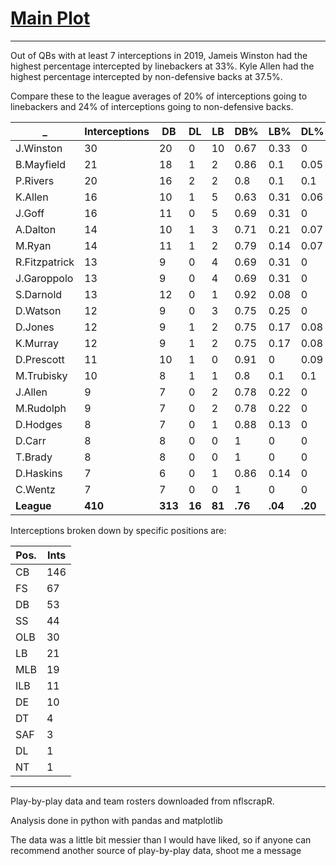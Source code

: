 # [Main Plot](https://imgur.com/KUV1oMD.jpg)

---

Out of QBs with at least 7 interceptions in 2019, Jameis Winston had the highest percentage intercepted by linebackers at 33%. Kyle Allen had the highest percentage intercepted by non-defensive backs at 37.5%. 

Compare these to the league averages of 20% of interceptions going to linebackers and 24% of interceptions going to non-defensive backs.

_ |	Interceptions |	DB |	DL |	LB |	DB% |	LB% |	DL% |
---|---|----|----|----|----|----|----
J.Winston |	30 |	20 |	0 |	10 |	0.67 |	0.33 |	0 |
B.Mayfield |	21 |	18 |	1 |	2 |	0.86 |	0.1 |	0.05 |
P.Rivers |	20 |	16 |	2 |	2 |	0.8 |	0.1 |	0.1 |
K.Allen |	16 |	10 |	1 |	5 |	0.63 |	0.31 |	0.06 |
J.Goff |	16 |	11 |	0 |	5 |	0.69 |	0.31 |	0 |
A.Dalton |	14 |	10 |	1 |	3 |	0.71 |	0.21 |	0.07 |
M.Ryan |	14 |	11 |	1 |	2 |	0.79 |	0.14 |	0.07 |
R.Fitzpatrick |	13 |	9 |	0 |	4 |	0.69 |	0.31 |	0 |
J.Garoppolo |	13 |	9 |	0 |	4 |	0.69 |	0.31 |	0 |
S.Darnold |	13 |	12 |	0 |	1 |	0.92 |	0.08 |	0 |
D.Watson |	12 |	9 |	0 |	3 |	0.75 |	0.25 |	0 |
D.Jones |	12 |	9 |	1 |	2 |	0.75 |	0.17 |	0.08 |
K.Murray |	12 |	9 |	1 |	2 |	0.75 |	0.17 |	0.08 |
D.Prescott |	11 |	10 |	1 |	0 |	0.91 |	0 |	0.09 |
M.Trubisky |	10 |	8 |	1 |	1 |	0.8 |	0.1 |	0.1 |
J.Allen |	9 |	7 |	0 |	2 |	0.78 |	0.22 |	0 |
M.Rudolph |	9 |	7 |	0 |	2 |	0.78 |	0.22 |	0 |
D.Hodges |	8 |	7 |	0 |	1 |	0.88 |	0.13 |	0 |
D.Carr |	8 |	8 |	0 |	0 |	1 |	0 |	0 |
T.Brady |	8 |	8 |	0 |	0 |	1 |	0 |	0 |
D.Haskins |	7 |	6 |	0 |	1 |	0.86 |	0.14 |	0 |
C.Wentz |	7 |	7 |	0 |	0 |	1 |	0 |	0 |
**League** | **410** |**313** | **16** |**81** |  **.76** | **.04** |**.20**

Interceptions broken down by specific positions are:

Pos. | Ints |
---|---
CB | 146
FS | 67
DB | 53
SS | 44
OLB | 30
LB | 21
MLB | 19
ILB | 11
DE | 10
DT | 4
SAF | 3
DL | 1
NT | 1

---

Play-by-play data and team rosters downloaded from nflscrapR.

Analysis done in python with pandas and matplotlib

The data was a little bit messier than I would have liked, so if anyone can recommend another source of play-by-play data, shoot me a message

